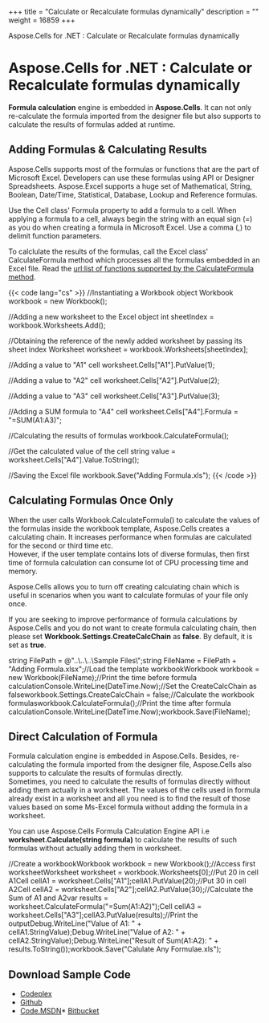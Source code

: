 +++
title = "Calculate or Recalculate formulas dynamically" 
description = "" 
weight = 16859 
+++

Aspose.Cells for .NET : Calculate or Recalculate formulas dynamically  

# Aspose.Cells for .NET : Calculate or Recalculate formulas dynamically


**Formula calculation** engine is embedded in **Aspose.Cells**. It can not only re-calculate the formula imported from the designer file but also supports to calculate the results of formulas added at runtime.

## Adding Formulas & Calculating Results

Aspose.Cells supports most of the formulas or functions that are the part of Microsoft Excel. Developers can use these formulas using API or Designer Spreadsheets. Aspose.Excel supports a huge set of Mathematical, String, Boolean, Date/Time, Statistical, Database, Lookup and Reference formulas.

Use the Cell class' Formula property to add a formula to a cell. When applying a formula to a cell, always begin the string with an equal sign (=) as you do when creating a formula in Microsoft Excel. Use a comma (,) to delimit function parameters.

To calclulate the results of the formulas, call the Excel class' CalculateFormula method which processes all the formulas embedded in an Excel file. Read the [url:list of functions supported by the CalculateFormula method](http://www.aspose.com/docs/display/cellsnet/Supported+Formula+Functions).

{{< code lang="cs" >}}
//Instantiating a Workbook object
Workbook workbook = new Workbook();

//Adding a new worksheet to the Excel object
int sheetIndex = workbook.Worksheets.Add();

//Obtaining the reference of the newly added worksheet by passing its sheet index
Worksheet worksheet = workbook.Worksheets[sheetIndex];

//Adding a value to "A1" cell
worksheet.Cells["A1"].PutValue(1);

//Adding a value to "A2" cell
worksheet.Cells["A2"].PutValue(2);

//Adding a value to "A3" cell
worksheet.Cells["A3"].PutValue(3);

//Adding a SUM formula to "A4" cell
worksheet.Cells["A4"].Formula = "=SUM(A1:A3)";

//Calculating the results of formulas
workbook.CalculateFormula();

//Get the calculated value of the cell
string value = worksheet.Cells["A4"].Value.ToString();

//Saving the Excel file
workbook.Save("Adding Formula.xls");
{{< /code >}}

## Calculating Formulas Once Only

When the user calls Workbook.CalculateFormula() to calculate the values of the formulas inside the workbook template, Aspose.Cells creates a calculating chain. It increases performance when formulas are calculated for the second or third time etc.  
However, if the user template contains lots of diverse formulas, then first time of formula calculation can consume lot of CPU processing time and memory.

Aspose.Cells allows you to turn off creating calculating chain which is useful in scenarios when you want to calculate formulas of your file only once.

If you are seeking to improve performance of formula calculations by Aspose.Cells and you do not want to create formula calculating chain, then please set **Workbook.Settings.CreateCalcChain** as **false**. By default, it is set as **true**.

string FilePath = @"..\\..\\..\\Sample Files\\";string FileName = FilePath + "Adding Formula.xlsx";//Load the template workbookWorkbook workbook = new Workbook(FileName);//Print the time before formula calculationConsole.WriteLine(DateTime.Now);//Set the CreateCalcChain as falseworkbook.Settings.CreateCalcChain = false;//Calculate the workbook formulasworkbook.CalculateFormula();//Print the time after formula calculationConsole.WriteLine(DateTime.Now);workbook.Save(FileName);

## Direct Calculation of Formula

Formula calculation engine is embedded in Aspose.Cells. Besides, re-calculating the formula imported from the designer file, Aspose.Cells also supports to calculate the results of formulas directly.  
Sometimes, you need to calculate the results of formulas directly without adding them actually in a worksheet. The values of the cells used in formula already exist in a worksheet and all you need is to find the result of those values based on some Ms-Excel formula without adding the formula in a worksheet.

You can use Aspose.Cells Formula Calculation Engine API i.e **worksheet.Calculate(string formula)** to calculate the results of such formulas without actually adding them in worksheet.

//Create a workbookWorkbook workbook = new Workbook();//Access first worksheetWorksheet worksheet = workbook.Worksheets\[0\];//Put 20 in cell A1Cell cellA1 = worksheet.Cells\["A1"\];cellA1.PutValue(20);//Put 30 in cell A2Cell cellA2 = worksheet.Cells\["A2"\];cellA2.PutValue(30);//Calculate the Sum of A1 and A2var results = worksheet.CalculateFormula("=Sum(A1:A2)");Cell cellA3 = worksheet.Cells\["A3"\];cellA3.PutValue(results);//Print the outputDebug.WriteLine("Value of A1: " + cellA1.StringValue);Debug.WriteLine("Value of A2: " + cellA2.StringValue);Debug.WriteLine("Result of Sum(A1:A2): " + results.ToString());workbook.Save("Calulate Any Formulae.xls");

## Download Sample Code

*   [Codeplex](https://asposecellsopenxml.codeplex.com/releases/view/619160)
*   [Github](https://github.com/aspose-cells/Aspose.Cells-for-.NET/releases/tag/MissingFeaturesOpenXMLExcelv1.1)
*   [Code.MSDN](https://code.msdn.microsoft.com/AsposeCells-Features-8fba7c3c)\* [Bitbucket](https://bitbucket.org/asposemarketplace/aspose-for-openxml/downloads/Direct%20Formulae%20Call%20%28Aspose.Cells%29.zip)

